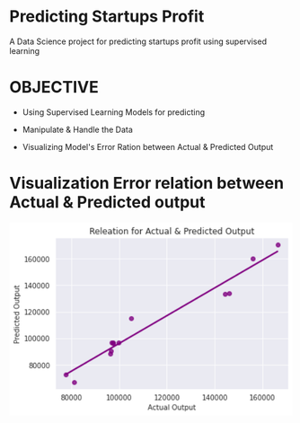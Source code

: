 # Predicting Startups Profit
A Data Science project for predicting startups profit using supervised learning


# OBJECTIVE

- Using Supervised Learning Models for predicting

- Manipulate & Handle the Data

- Visualizing Model's Error Ration between Actual & Predicted Output




# Visualization Error relation between Actual & Predicted output
<img src="https://github.com/omarreess/Predicting-Startups-Profit/blob/main/error-mlpng.png" width="700"/>

